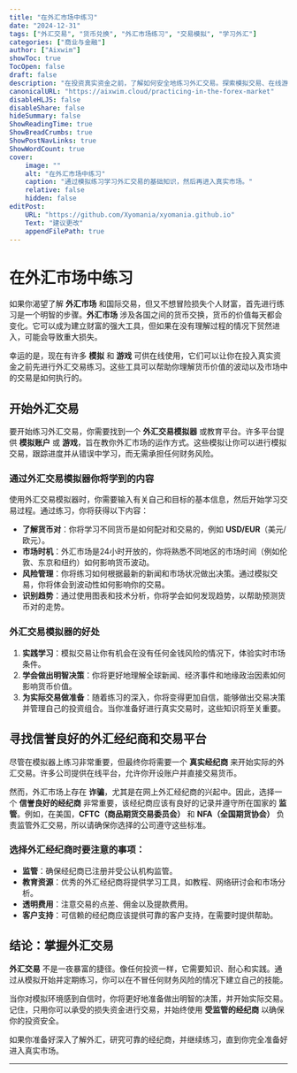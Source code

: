 ```yaml
---
title: "在外汇市场中练习"
date: "2024-12-31"
tags: ["外汇交易", "货币兑换", "外汇市场练习", "交易模拟", "学习外汇"]
categories: ["商业与金融"]
author: ["Aixwim"]
showToc: true
TocOpen: false
draft: false
description: "在投资真实资金之前，了解如何安全地练习外汇交易。探索模拟交易、在线游戏和教育资源，帮助你入门外汇市场。"
canonicalURL: "https://aixwim.cloud/practicing-in-the-forex-market"
disableHLJS: false
disableShare: false
hideSummary: false
ShowReadingTime: true
ShowBreadCrumbs: true
ShowPostNavLinks: true
ShowWordCount: true
cover:
    image: ""
    alt: "在外汇市场中练习"
    caption: "通过模拟练习学习外汇交易的基础知识，然后再进入真实市场。"
    relative: false
    hidden: false
editPost:
    URL: "https://github.com/Xyomania/xyomania.github.io"
    Text: "建议更改"
    appendFilePath: true
---
```


# 在外汇市场中练习

如果你渴望了解 **外汇市场** 和国际交易，但又不想冒险损失个人财富，首先进行练习是一个明智的步骤。**外汇市场** 涉及各国之间的货币交换，货币的价值每天都会变化。它可以成为建立财富的强大工具，但如果在没有理解过程的情况下贸然进入，可能会导致重大损失。

幸运的是，现在有许多 **模拟** 和 **游戏** 可供在线使用，它们可以让你在投入真实资金之前先进行外汇交易练习。这些工具可以帮助你理解货币价值的波动以及市场中的交易是如何执行的。

## 开始外汇交易

要开始练习外汇交易，你需要找到一个 **外汇交易模拟器** 或教育平台。许多平台提供 **模拟账户** 或 **游戏**，旨在教你外汇市场的运作方式。这些模拟让你可以进行模拟交易，跟踪进度并从错误中学习，而无需承担任何财务风险。

### 通过外汇交易模拟器你将学到的内容

使用外汇交易模拟器时，你需要输入有关自己和目标的基本信息，然后开始学习交易过程。通过练习，你将获得以下内容：

- **了解货币对**：你将学习不同货币是如何配对和交易的，例如 **USD/EUR**（美元/欧元）。
- **市场时机**：外汇市场是24小时开放的，你将熟悉不同地区的市场时间（例如伦敦、东京和纽约）如何影响货币波动。
- **风险管理**：你将练习如何根据最新的新闻和市场状况做出决策。通过模拟交易，你将体会到波动性如何影响你的交易。
- **识别趋势**：通过使用图表和技术分析，你将学会如何发现趋势，以帮助预测货币对的走势。

### 外汇交易模拟器的好处

1. **实践学习**：模拟交易让你有机会在没有任何金钱风险的情况下，体验实时市场条件。
2. **学会做出明智决策**：你将更好地理解全球新闻、经济事件和地缘政治因素如何影响货币价值。
3. **为实际交易做准备**：随着练习的深入，你将变得更加自信，能够做出交易决策并管理自己的投资组合。当你准备好进行真实交易时，这些知识将至关重要。

## 寻找信誉良好的外汇经纪商和交易平台

尽管在模拟器上练习非常重要，但最终你将需要一个 **真实经纪商** 来开始实际的外汇交易。许多公司提供在线平台，允许你开设账户并直接交易货币。

然而，外汇市场上存在 **诈骗**，尤其是在网上外汇经纪商的兴起中。因此，选择一个 **信誉良好的经纪商** 非常重要，该经纪商应该有良好的记录并遵守所在国家的 **监管**。例如，在美国，**CFTC（商品期货交易委员会）** 和 **NFA（全国期货协会）** 负责监管外汇交易，所以请确保你选择的公司遵守这些标准。

### 选择外汇经纪商时要注意的事项：
- **监管**：确保经纪商已注册并受公认机构监管。
- **教育资源**：优秀的外汇经纪商将提供学习工具，如教程、网络研讨会和市场分析。
- **透明费用**：注意交易的点差、佣金以及提款费用。
- **客户支持**：可信赖的经纪商应该提供可靠的客户支持，在需要时提供帮助。

## 结论：掌握外汇交易

**外汇交易** 不是一夜暴富的捷径。像任何投资一样，它需要知识、耐心和实践。通过从模拟开始并定期练习，你可以在不冒任何财务风险的情况下建立自己的技能。

当你对模拟环境感到自信时，你将更好地准备做出明智的决策，并开始实际交易。记住，只用你可以承受的损失资金进行交易，并始终使用 **受监管的经纪商** 以确保你的投资安全。

如果你准备好深入了解外汇，研究可靠的经纪商，并继续练习，直到你完全准备好进入真实市场。

---
